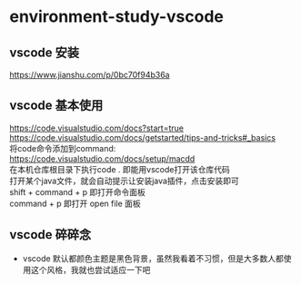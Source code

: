 # environment-study-vscode

## vscode 安装
https://www.jianshu.com/p/0bc70f94b36a

## vscode 基本使用
https://code.visualstudio.com/docs?start=true<br/>
https://code.visualstudio.com/docs/getstarted/tips-and-tricks#_basics<br/>
将code命令添加到command: https://code.visualstudio.com/docs/setup/macdd<br/>
在本机仓库根目录下执行code . 即能用vscode打开该仓库代码<br/>
打开某个java文件，就会自动提示让安装java插件，点击安装即可<br/>
shift + command + p 即打开命令面板<br/>
command + p 即打开 open file 面板<br/>

## vscode 碎碎念
* vscode 默认都颜色主题是黑色背景，虽然我看着不习惯，但是大多数人都使用这个风格，我就也尝试适应一下吧
